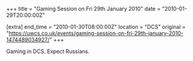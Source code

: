 +++
title = "Gaming Session on Fri 29th January 2010"
date = "2010-01-29T20:00:00Z"

[extra]
end_time = "2010-01-30T08:00:00Z"
location = "DCS"
original = "https://uwcs.co.uk/events/gaming-session-on-fri-29th-january-2010-1474489034927/"
+++

Gaming in DCS. Expect Russians.

